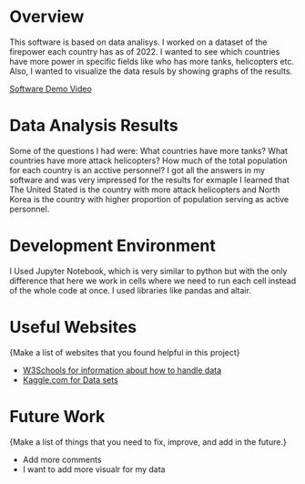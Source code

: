 # Overview

This software is based on data analisys. I worked on a dataset of the firepower each country has as of 2022. I wanted to see which countries have more power in specific fields like who has more tanks, helicopters etc. Also, I wanted to visualize the data resuls by showing graphs of the results.

[Software Demo Video](https://youtu.be/TDOP-JoJLMs)

# Data Analysis Results

Some of the questions I had were:
What countries have more tanks?
What countries have more attack helicopters?
How much of the total population for each country is an acctive personnel?
I got all the answers in my software and was very impressed for the results for exmaple I learned that The United Stated is the country with more attack helicopters and North Korea is the country with higher proportion of population serving as active personnel.

# Development Environment

I Used Jupyter Notebook, which is very similar to python but with the only difference that here we work in cells where we need to run each cell instead of the whole code at once. I used libraries like pandas and altair.

# Useful Websites

{Make a list of websites that you found helpful in this project}
* [W3Schools for information about how to handle data](https://www.w3schools.com/)
* [Kaggle.com for Data sets](Kaggle.com)

# Future Work

{Make a list of things that you need to fix, improve, and add in the future.}
* Add more comments
* I want to add more visualr for my data
